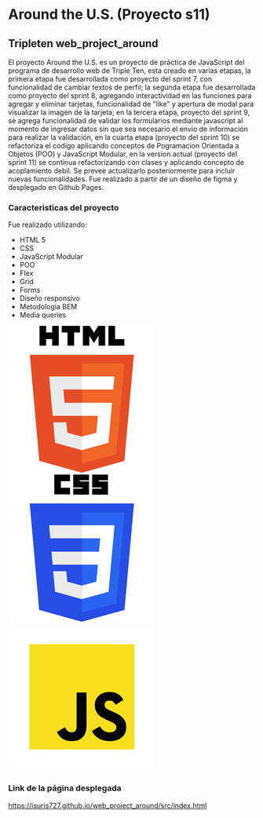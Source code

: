 # Around the U.S. (Proyecto s11)

## Tripleten web_project_around

El proyecto Around the U.S. es un proyecto de práctica de JavaScript del programa de desarrollo web de Triple Ten, esta creado en varias etapas, la primera etapa fue desarrollada como proyecto del sprint 7, con funcionalidad de cambiar textos de perfil; la segunda etapa fue desarrollada como proyecto del sprint 8, agregando interactividad en las funciones para agregar y eliminar tarjetas, funcionalidad de "like" y apertura de modal para visualizar la imagen de la tarjeta; en la tercera etapa, proyecto del sprint 9, se agrega funcionalidad de validar los formularios mediante javascript al momento de ingresar datos sin que sea necesario el envio de información para realizar la validación, en la cuarta etapa (proyecto del sprint 10) se refactoriza el codigo aplicando conceptos de Pogramacion Orientada a Objetos (POO) y JavaScript Modular, en la version actual (proyecto del sprint 11) se continua refactorizando con clases y aplicando concepto de acoplamiento debil. Se prevee actualizarlo posteriormente para incluir nuevas funcionalidades.
Fue realizado a partir de un diseño de figma y desplegado en Github Pages.

### Caracteristicas del proyecto

Fue realizado utilizando:

- HTML 5
- CSS
- JavaScript Modular
- POO
- Flex
- Grid
- Forms
- Diseño responsivo
- Metodologia BEM
- Media queries

![HTML5-logo](./images/html-5-logo.svg)
![CSS3-logo](./images/CSS3_logo_and_wordmark.svg)
![JavaScript-logo](./images/javascript-Logo.svg)

### Link de la página desplegada

https://isuris727.github.io/web_project_around/src/index.html
